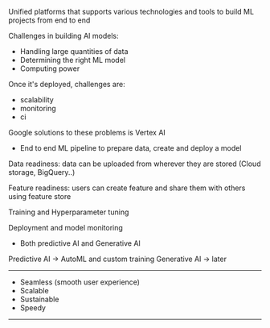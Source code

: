 
Unified platforms that supports various technologies and tools to build ML projects from end to end
 
Challenges in building AI models:
- Handling large quantities of data
- Determining the right ML model
- Computing power

Once it's deployed, challenges are:
- scalability
- monitoring
- ci

Google solutions to these problems is Vertex AI

- End to end ML pipeline to prepare data, create and deploy a model

Data readiness: data can be uploaded from wherever they are stored (Cloud storage, BigQuery..)

Feature readiness: users can create feature and share them with others using feature store

Training and Hyperparameter tuning

Deployment and model monitoring

- Both predictive AI and Generative AI

Predictive AI -> AutoML and custom training
Generative AI -> later

---

- Seamless (smooth user experience)
- Scalable
- Sustainable
- Speedy

---


